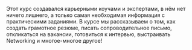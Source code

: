 Этот курс создавался карьерными коучами и экспертами, в нём нет ничего лишнего, а только самая необходимая информация с практическими заданиями. В курсе мы рассказываем о том, как создать грамотное резюме, писать сопроводительное письмо, откликаться на вакансии, готовиться к интервью, выстраивать Networking и многое-многое другое! 

